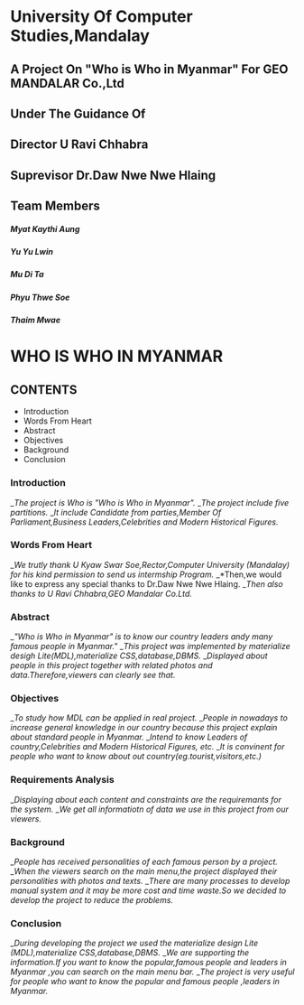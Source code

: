 # University Of Computer Studies,Mandalay
## A Project On "Who is Who in Myanmar" For GEO MANDALAR Co.,Ltd
## Under The Guidance Of
## Director U Ravi Chhabra
## Suprevisor Dr.Daw Nwe Nwe Hlaing
## Team Members
##### Myat Kaythi Aung     
##### Yu Yu Lwin            
##### Mu Di Ta
##### Phyu Thwe Soe
##### Thaim Mwae 


# WHO IS WHO IN MYANMAR
## CONTENTS
- Introduction
- Words From Heart
- Abstract
- Objectives
- Background
- Conclusion
 


### Introduction
_*The project is Who is "Who is Who in Myanmar".*
_*The project include five partitions.*
_*It include Candidate from parties,Member Of Parliament,Business Leaders,Celebrities   and Modern Historical Figures.*


### Words From Heart
_*We trutly thank U Kyaw Swar Soe,Rector,Computer University (Mandalay) for his kind permission to send us intermship Program.*
_*Then,we would like to express any special thanks to Dr.Daw Nwe Nwe Hlaing.
_*Then also thanks to U Ravi Chhabra,GEO Mandalar Co.Ltd.*


### Abstract
_*"Who is Who in Myanmar" is to know our country leaders andy many famous people in Myanmar."*
_*This project was implemented by materialize desigh Lite(MDL),materialize CSS,database,DBMS.*
_*Displayed about people in this project together with related photos and data.Therefore,viewers can clearly see that.*


### Objectives
_*To study how MDL can be applied in real project.*
_*People in nowadays to increase general knowledge in our country because this project explain about standard people in Myanmar.*
_*Intend to know Leaders of country,Celebrities and Modern Historical Figures, etc.*
_*It is convinent for people who want to know about out country(eg.tourist,visitors,etc.)*


### Requirements Analysis
_*Displaying about each content and constraints are the requiremants for the system.*
_*We get all informatiotn of data we use in this project from our viewers.*


### Background
_*People has received personalities of each famous person by a project.*
_*When the viewers search on the main menu,the project displayed their personalities with photos and texts.*
_*There are many processes to develop manual system and it may be more cost and time waste.So we decided to develop the project to reduce the problems.*


### Conclusion
_*During developing the project we used the materialize design Lite (MDL),materialize CSS,database,DBMS.*
_*We are supporting the information.If you want to know the popular,famous people and leaders in Myanmar ,you can search on the main menu bar.*
_*The project is very useful for people who want to know the popular and famous people ,leaders in Myanmar.*






